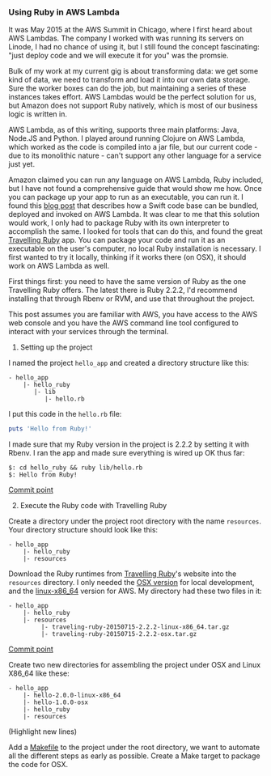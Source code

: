 ### Using Ruby in AWS Lambda

It was May 2015 at the AWS Summit in Chicago, where I first heard about AWS Lambdas. The company I worked with was running its servers on Linode, I had no chance of using it, but I still found the concept fascinating: "just deploy code and we will execute it for you" was the promsie.

Bulk of my work at my current gig is about transforming data: we get some kind of data, we need to transform and load it into our own data storage. Sure the worker boxes can do the job, but maintaining a series of these instances takes effort. AWS Lambdas would be the perfect solution for us, but Amazon does not support Ruby natively, which is most of our business logic is written in.

AWS Lambda, as of this writing, supports three main platforms: Java, Node.JS and Python. I played around running Clojure on AWS Lambda, which worked as the code is compiled into a jar file, but our current code - due to its monolithic nature - can't support any other language for a service just yet.

Amazon claimed you can run any language on AWS Lambda, Ruby included, but I have not found a comprehensive guide that would show me how. Once you can package up your app to run as an executable, you can run it. I found this [blog post](https://medium.com/@gigq/using-swift-in-aws-lambda-6e2a67a27e03#.gtg1u3lve) that describes how a Swift code base can be bundled, deployed and invoked on AWS Lambda. It was clear to me that this solution would work, I only had to package Ruby with its own interpreter to accomplish the same. I looked for tools that can do this, and found the great [Travelling Ruby](http://phusion.github.io/traveling-ruby/) app. You can package your code and run it as an executable on the user's computer, no local Ruby installation is necessary. I first wanted to try it locally, thinking if it works there (on OSX), it should work on AWS Lambda as well.

First things first: you need to have the same version of Ruby as the one Travelling Ruby offers. The latest there is Ruby 2.2.2, I'd recommend installing that through Rbenv or RVM, and use that throughout the project.

This post assumes you are familiar with AWS, you have access to the AWS web console and you have the AWS command line tool configured to interact with your services through the terminal.

1. Setting up the project

I named the project `hello_app` and created a directory structure like this:

```shell
- hello_app
    |- hello_ruby
       |- lib
          |- hello.rb
```

I put this code in the `hello.rb` file:
```ruby
puts 'Hello from Ruby!'
```

I made sure that my Ruby version in the project is 2.2.2 by setting it with Rbenv. I ran the app and made sure everything is wired up OK thus far:
```shell
$: cd hello_ruby && ruby lib/hello.rb
$: Hello from Ruby!
```
[Commit point](https://www.github.com)

2. Execute the Ruby code with Travelling Ruby

Create a directory under the project root directory with the name `resources`. Your directory structure should look like this:

```shell
- hello_app
    |- hello_ruby
    |- resources
```
Download the Ruby runtimes from [Travelling Ruby](http://travelling.phusion.org)'s website into the `resources` directory. I only needed the [OSX version](http://travelling.phusion.com/download/osx) for local development, and the [linux-x86_64](http://travelling.phusion.org/linux) version for AWS. My directory had these two files in it:

```shell
- hello_app
    |- hello_ruby
    |- resources
         |- traveling-ruby-20150715-2.2.2-linux-x86_64.tar.gz
         |- traveling-ruby-20150715-2.2.2-osx.tar.gz
```
[Commit point](https://www.github.com)

Create two new directories for assembling the project under OSX and Linux X86_64 like these:

```shell
- hello_app
    |- hello-2.0.0-linux-x86_64
    |- hello-1.0.0-osx
    |- hello_ruby
    |- resources
```
(Highlight new lines)

Add a [Makefile](http://www.adomokos.com/why-make) to the project under the root directory, we want to automate all the different steps as early as possible. Create a Make target to package the code for OSX.


